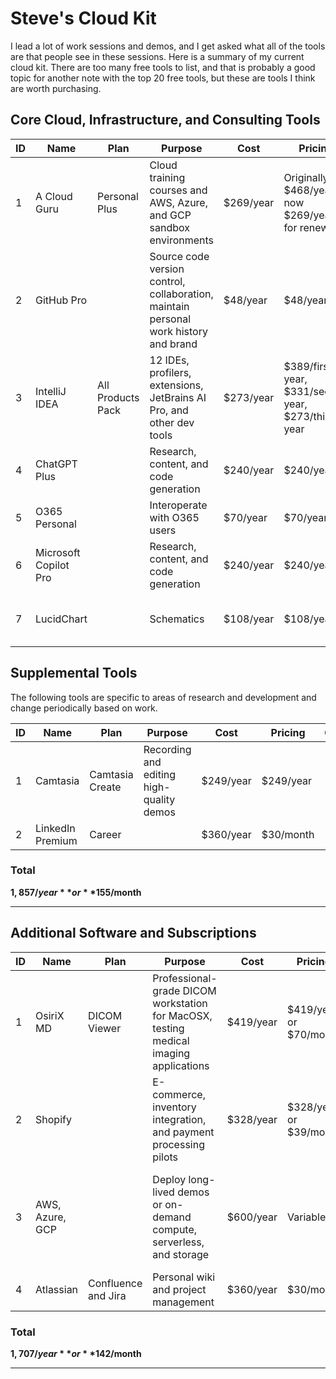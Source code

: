 # Steve's Cloud Kit

I lead a lot of work sessions and demos, and I get asked what all of the tools are that people see in these sessions. Here is a summary of my current cloud kit. There are too many free tools to list, and that is probably a good topic for another note with the top 20 free tools, but these are tools I think are worth purchasing.

## Core Cloud, Infrastructure, and Consulting Tools

| ID | Name            | Plan             | Purpose                                                          | Cost         | Pricing                     | Comments                                                                                   |
|----|-----------------|------------------|------------------------------------------------------------------|--------------|-----------------------------|-------------------------------------------------------------------------------------------|
| 1  | A Cloud Guru    | Personal Plus    | Cloud training courses and AWS, Azure, and GCP sandbox environments | $269/year   | Originally $468/year, now $269/year for renewals |                                                                                           |
| 2  | GitHub Pro      |                  | Source code version control, collaboration, maintain personal work history and brand | $48/year    | $48/year                   | Additional fee for GitHub Copilot, often covered by affiliated organizations or employers |
| 3  | IntelliJ IDEA   | All Products Pack | 12 IDEs, profilers, extensions, JetBrains AI Pro, and other dev tools | $273/year   | $389/first year, $331/second year, $273/third year | Many use Microsoft Visual Studio (VS) Code as it is free and open source                  |
| 4  | ChatGPT Plus    |                  | Research, content, and code generation                           | $240/year   | $240/year                  | Often covered by employers or projects                                                   |
| 5  | O365 Personal   |                  | Interoperate with O365 users                                     | $70/year    | $70/year                   |                                                                                           |
| 6  | Microsoft Copilot Pro |            | Research, content, and code generation                           | $240/year   | $240/year                  | Often covered by employers or projects                                                   |
| 7  | LucidChart      |                  | Schematics                                                      | $108/year   | $108/year                  |  Often covered by employers or projects                                                                                         |

## Supplemental Tools

The following tools are specific to areas of research and development and change periodically based on work.

| ID | Name              | Plan          | Purpose                                                      | Cost          | Pricing         | Comments |
|----|-------------------|---------------|--------------------------------------------------------------|---------------|-----------------|----------|
| 1  | Camtasia          | Camtasia Create | Recording and editing high-quality demos                    | $249/year     | $249/year       |          |
| 2  | LinkedIn Premium  | Career        |                                                              | $360/year     | $30/month       |          |

### Total
**$1,857/year** or **$155/month**

---

## Additional Software and Subscriptions

| ID | Name             | Plan                | Purpose                                                                               | Cost      | Pricing                | Comments                                                                                     |
|----|------------------|---------------------|---------------------------------------------------------------------------------------|-----------|------------------------|---------------------------------------------------------------------------------------------|
| 1  | OsiriX MD        | DICOM Viewer        | Professional-grade DICOM workstation for MacOSX, testing medical imaging applications | $419/year | $419/year or $70/month |                                                                                             |
| 2  | Shopify          |                     | E-commerce, inventory integration, and payment processing pilots                      | $328/year | $328/year or $39/month |                                                                                             |
| 3  | AWS, Azure, GCP  |                     | Deploy long-lived demos or on-demand compute, serverless, and storage                 | $600/year | Variable               | Sandbox use covered by A Cloud Guru, but long-lived demos require additional subscriptions |
| 4  | Atlassian        | Confluence and Jira | Personal wiki and project management                                                  | $360/year | $30/month              |                                                                                             |

### Total
**$1,707/year** or **$142/month**

---